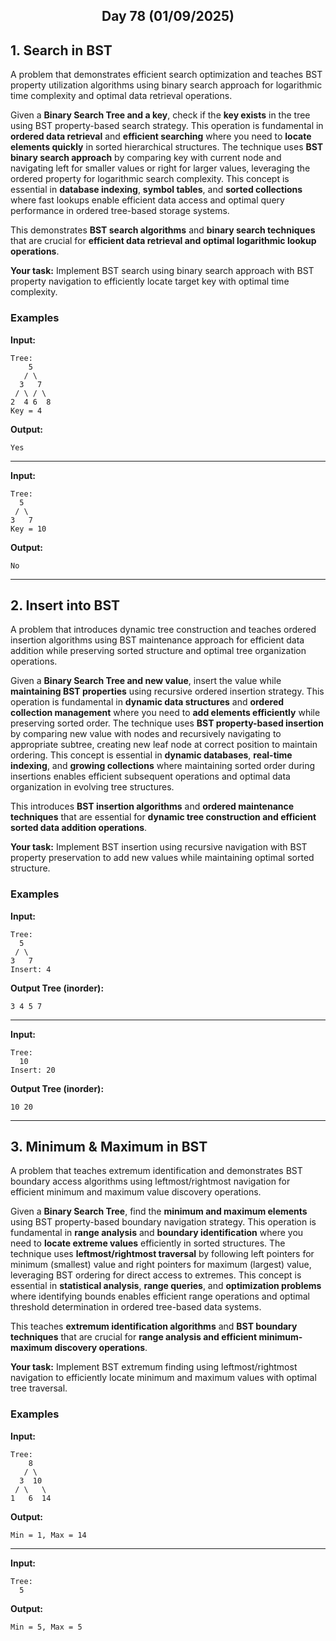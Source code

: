 <h2 align="center">Day 78 (01/09/2025)</h2>

## 1. Search in BST
A problem that demonstrates efficient search optimization and teaches BST property utilization algorithms using binary search approach for logarithmic time complexity and optimal data retrieval operations.

Given a **Binary Search Tree and a key**, check if the **key exists** in the tree using BST property-based search strategy. This operation is fundamental in **ordered data retrieval** and **efficient searching** where you need to **locate elements quickly** in sorted hierarchical structures. The technique uses **BST binary search approach** by comparing key with current node and navigating left for smaller values or right for larger values, leveraging the ordered property for logarithmic search complexity. This concept is essential in **database indexing**, **symbol tables**, and **sorted collections** where fast lookups enable efficient data access and optimal query performance in ordered tree-based storage systems.

This demonstrates **BST search algorithms** and **binary search techniques** that are crucial for **efficient data retrieval and optimal logarithmic lookup operations**.

**Your task:** Implement BST search using binary search approach with BST property navigation to efficiently locate target key with optimal time complexity.

### Examples

**Input:**
```
Tree:
    5
   / \
  3   7
 / \ / \
2  4 6  8
Key = 4
```
**Output:**
```
Yes
```

---

**Input:**
```
Tree:
  5
 / \
3   7
Key = 10
```
**Output:**
```
No
```

---

## 2. Insert into BST
A problem that introduces dynamic tree construction and teaches ordered insertion algorithms using BST maintenance approach for efficient data addition while preserving sorted structure and optimal tree organization operations.

Given a **Binary Search Tree and new value**, insert the value while **maintaining BST properties** using recursive ordered insertion strategy. This operation is fundamental in **dynamic data structures** and **ordered collection management** where you need to **add elements efficiently** while preserving sorted order. The technique uses **BST property-based insertion** by comparing new value with nodes and recursively navigating to appropriate subtree, creating new leaf node at correct position to maintain ordering. This concept is essential in **dynamic databases**, **real-time indexing**, and **growing collections** where maintaining sorted order during insertions enables efficient subsequent operations and optimal data organization in evolving tree structures.

This introduces **BST insertion algorithms** and **ordered maintenance techniques** that are essential for **dynamic tree construction and efficient sorted data addition operations**.

**Your task:** Implement BST insertion using recursive navigation with BST property preservation to add new values while maintaining optimal sorted structure.

### Examples

**Input:**
```
Tree:
  5
 / \
3   7
Insert: 4
```
**Output Tree (inorder):**
```
3 4 5 7
```

---

**Input:**
```
Tree:
  10
Insert: 20
```
**Output Tree (inorder):**
```
10 20
```

---

## 3. Minimum & Maximum in BST
A problem that teaches extremum identification and demonstrates BST boundary access algorithms using leftmost/rightmost navigation for efficient minimum and maximum value discovery operations.

Given a **Binary Search Tree**, find the **minimum and maximum elements** using BST property-based boundary navigation strategy. This operation is fundamental in **range analysis** and **boundary identification** where you need to **locate extreme values** efficiently in sorted structures. The technique uses **leftmost/rightmost traversal** by following left pointers for minimum (smallest) value and right pointers for maximum (largest) value, leveraging BST ordering for direct access to extremes. This concept is essential in **statistical analysis**, **range queries**, and **optimization problems** where identifying bounds enables efficient range operations and optimal threshold determination in ordered tree-based data systems.

This teaches **extremum identification algorithms** and **BST boundary techniques** that are crucial for **range analysis and efficient minimum-maximum discovery operations**.

**Your task:** Implement BST extremum finding using leftmost/rightmost navigation to efficiently locate minimum and maximum values with optimal tree traversal.

### Examples

**Input:**
```
Tree:
    8
   / \
  3  10
 / \   \
1   6  14
```
**Output:**
```
Min = 1, Max = 14
```

---

**Input:**
```
Tree:
  5
```
**Output:**
```
Min = 5, Max = 5
```
